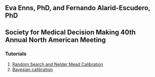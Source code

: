 ## Eva Enns, PhD, and Fernando Alarid-Escudero, PhD
## Society for Medical Decision Making 40th Annual North American Meeting

### Tutorials

1. [Random Search and Nelder Mead Calibration](https://caleb-easterly.github.io/calibSMDM2018-materials/tutorials/random_search_nelder_mead_3state.html)
3. [Bayesian calibration](https://caleb-easterly.github.io/calibSMDM2018-materials/tutorials/imis_3state.html)